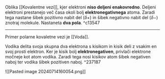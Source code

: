 Oblika [[Kovalentne vezi]], kjer elektroni **niso deljeni enakovredno**. Deljeni elektroni prestanejo več časa okoli bolj **elektronegativnega** atoma. Zaradi tega nastane šibek pozitivno nabit del ($\delta+$) in šibek negativno nabit del ($\delta-$) znotraj molekule. Nastaneta **dva pola**. ^c13547

---

Primer polarne kovaletne vezi je [[Voda]]. 

Vodika delita svoja skupna dva elektrona s kisikom in kisik deli z vsakim en svoj prosti elektron. Ker je kisik bolj **elektronegativen**, privlači elektrone močneje kot atom vodika. Zaradi tega nosi kisikov atom šibek negativen naboj ter vodika šibek pozitiven naboj. ^237187

![[Pasted image 20240714160054.png]]